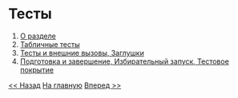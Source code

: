 # Тесты

1. [О разделе](about.md)
2. [Табличные тесты](table-driven-tests.md)
3. [Тесты и внешние вызовы, Заглушки](stubs-and-external-calls.md)
4. [Подготовка и завершение, Избирательный запуск, Тестовое покрытие](setup-execute-coverage.md)

[<< Назад](../modules-and-packages/content.md) [На главную](../../clean-code.md) [Вперед >>]()